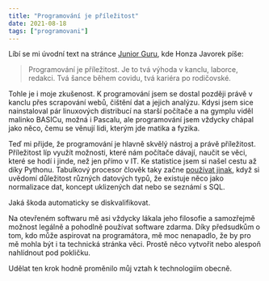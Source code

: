```yaml
---
title: "Programování je příležitost"
date: 2021-08-18
tags: ["programovani"]
---
```


Líbí se mi úvodní text na stránce [Junior Guru](https://junior.guru/), kde Honza Javorek píše:

> Programování je příležitost. Je to tvá výhoda v kanclu, laborce, redakci. Tvá šance během covidu, tvá kariéra po rodičovské.

Tohle je i moje zkušenost. K programování jsem se dostal později právě v kanclu přes scrapování webů, čištění dat a jejich analýzu. Kdysi jsem sice nainstaloval pár linuxových distribucí na starší počítače a na gymplu viděl malinko BASICu, možná i Pascalu, ale programování jsem vždycky chápal jako něco, čemu se věnují lidi, kterým jde matika a fyzika.

Teď mi přijde, že programování je hlavně skvělý nástroj a právě příležitost. Příležitost líp využít možnosti, které nám počítače dávají, naučit se věci, které se hodí i jinde, než jen přímo v IT. Ke statistice jsem si našel cestu až díky Pythonu. Tabulkový procesor člověk taky začne [používat jinak](https://www.tandfonline.com/doi/full/10.1080/00031305.2017.1375989), když si uvědomí důležitost různých datových typů, že existuje něco jako normalizace dat, koncept uklizených dat nebo se seznámí s SQL.

Jaká škoda automaticky se diskvalifikovat.

Na otevřeném softwaru mě asi vždycky lákala jeho filosofie a samozřejmě možnost legálně a pohodlně používat software zdarma. Díky předsudkům o tom, kdo může aspirovat na programátora, mě moc nenapadlo, že by pro mě mohla být i ta technická stránka věci. Prostě něco vytvořit nebo alespoň nahlídnout pod pokličku.

Udělat ten krok hodně proměnilo můj vztah k technologiím obecně.
